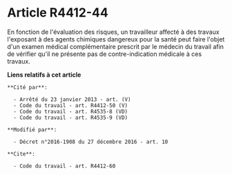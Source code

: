 # Article R4412-44

En fonction de l'évaluation des risques, un travailleur affecté à des travaux l'exposant à des agents chimiques dangereux
pour la santé peut faire l'objet d'un examen médical complémentaire prescrit par le médecin du travail afin de vérifier qu'il
ne présente pas de contre-indication médicale à ces travaux.

**Liens relatifs à cet article**

	**Cité par**:

	  - Arrêté du 23 janvier 2013 - art. (V)
	  - Code du travail - art. R4412-50 (V)
	  - Code du travail - art. R4535-8 (VD)
	  - Code du travail - art. R4535-9 (VD)

	**Modifié par**:

	  - Décret n°2016-1908 du 27 décembre 2016 - art. 10

	**Cite**:

	  - Code du travail - art. R4412-60
